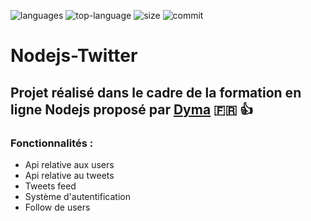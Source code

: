 ![languages](https://img.shields.io/github/languages/count/sandix34/Node.js-Twitter)
![top-language](https://img.shields.io/github/languages/top/sandix34/Node.js-Twitter)
![size](https://img.shields.io/github/repo-size/sandix34/Node.js-Twitter)
![commit](https://img.shields.io/github/last-commit/sandix34/Node.js-Twitter)
# Nodejs-Twitter

## Projet réalisé dans le cadre de la formation en ligne Nodejs proposé par [Dyma](https://dyma.fr/)  :fr: :thumbsup:

### Fonctionnalités : 

- Api relative aux users
- Api relative au tweets
- Tweets feed
- Système d'autentification
- Follow de users
